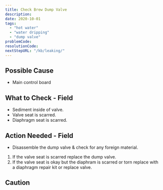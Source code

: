```yaml
---
title: Check Brew Dump Valve
description:
date: 2020-10-01
tags:
  - "hot water"
  - "water dripping"
  - "dump valve"
problemCode: 
resolutionCode: 
nextStepURL: "/kb/leaking/"
---
```

## Possible Cause

- Main control board

## What to Check - Field

- Sediment inside of valve.
- Valve seat is scarred.
- Diaphragm seat is scarred.

## Action Needed - Field

- Disassemble the dump valve & check for any foreign material.

1) If the valve seat is scarred replace the dump valve.
2) If the valve seat  is okay but the diaphram is scarred or torn replace with a diaphragm repair kit or replace valve.

## Caution
